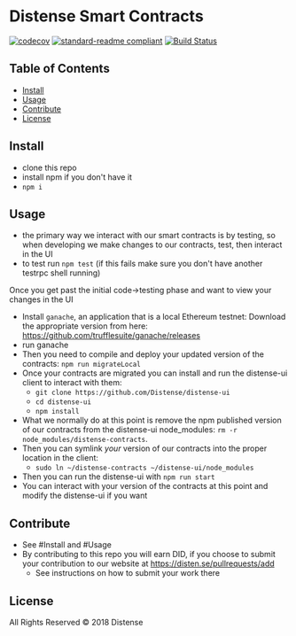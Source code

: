 # Distense Smart Contracts

[![codecov](https://codecov.io/gh/Distense/distense-contracts/branch/master/graph/badge.svg)](https://codecov.io/gh/Distense/distense-contracts)
[![standard-readme compliant](https://img.shields.io/badge/standard--readme-OK-green.svg?style=flat-square)](https://github.com/RichardLitt/standard-readme)
[![Build Status](https://travis-ci.org/Distense/distense-contracts.svg?branch=master)](https://travis-ci.org/Distense/distense-contracts)

## Table of Contents

- [Install](#install)
- [Usage](#usage)
- [Contribute](#contribute)
- [License](#license)

## Install

- clone this repo
- install npm if you don't have it
- `npm i`

## Usage

- the primary way we interact with our smart contracts is by testing, so when developing we make changes to our contracts, test, then interact in the UI
- to test run `npm test` (if this fails make sure you don't have another testrpc shell running)


Once you get past the initial code->testing phase and want to view your changes in the UI

- Install `ganache`, an application that is a local Ethereum testnet: Download the appropriate version from here: https://github.com/trufflesuite/ganache/releases
- run ganache
- Then you need to compile and deploy your updated version of the contracts: `npm run migrateLocal`
- Once your contracts are migrated you can install and run the distense-ui client to interact with them:
    - `git clone https://github.com/Distense/distense-ui`
    - `cd distense-ui`
    - `npm install`
- What we normally do at this point is remove the npm published version of our contracts from the distense-ui node_modules: `rm -r node_modules/distense-contracts`.
- Then you can symlink _your_ version of our contracts into the proper location in the client:
    - `sudo ln ~/distense-contracts ~/distense-ui/node_modules`
- Then you can run the distense-ui with `npm run start`
- You can interact with your version of the contracts at this point and modify the distense-ui if you want


## Contribute

- See #Install and #Usage
- By contributing to this repo you will earn DID, if you choose to submit your contribution to our website at https://disten.se/pullrequests/add
    - See instructions on how to submit your work there

## License

All Rights Reserved © 2018 Distense
